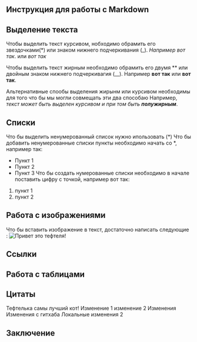 ## Инструкция для работы с Markdown

## Выделение текста

Чтобы выделить текст курсивом, нобходимо обрамить его звездочками(*) или знаком нижнего подчеркивания (_). *Например вот так*. или _вот так_

Чтобы выделить текст жирным необходимо обрамить его двумя ** или двойным знаком нижнего подчеркивагия (__). Например **вот так** или __вот так__.

Альтернативные спообы выделения жирынм или курсивом необходимы для того что бы мы могли совмещать эти два способаю Например, _текст может быть выделен курсивом и при том быть **полужирным**_.


## Спиcки

Что бы выделить ненумерованный список нужно ипользовать (*)
Что бы добавить ненумерованные списки пункты необходимо начать со *, например так:

 * Пункт 1
 * Пункт 2
 * Пункт 3
Что бы создать нумерованные списки необходимо в начале поставить цифру с точкой, например вот так:

1. пункт 1
2. пункт 2



## Работа с изображениями

Что бы вставить изображение в текст, достаточно написать следующие :
![Привет это тефтеля!](cat.png)


## Ссылки

## Работа с таблицами

## Цитаты
  Тефтелька самы лучший кот! 
  Изменение 1 
  изменение 2
  Изменения 
Изменения с гитхаба
Локальные изменения 2

## Заключение
